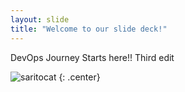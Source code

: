```yaml
---
layout: slide
title: "Welcome to our slide deck!"
---
```


DevOps Journey Starts here!! Third edit

![saritocat](https://octodex.github.com/images/saritocat.png)
{: .center}
